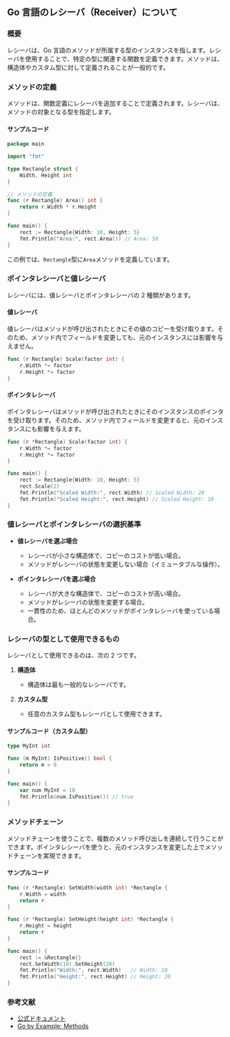 ## Go 言語のレシーバ（Receiver）について

### 概要

レシーバは、Go 言語のメソッドが所属する型のインスタンスを指します。レシーバを使用することで、特定の型に関連する関数を定義できます。メソッドは、構造体やカスタム型に対して定義されることが一般的です。

### メソッドの定義

メソッドは、関数定義にレシーバを追加することで定義されます。レシーバは、メソッドの対象となる型を指定します。

#### サンプルコード

```go
package main

import "fmt"

type Rectangle struct {
    Width, Height int
}

// メソッドの定義
func (r Rectangle) Area() int {
    return r.Width * r.Height
}

func main() {
    rect := Rectangle{Width: 10, Height: 5}
    fmt.Println("Area:", rect.Area()) // Area: 50
}
```

この例では、`Rectangle`型に`Area`メソッドを定義しています。

### ポインタレシーバと値レシーバ

レシーバには、値レシーバとポインタレシーバの 2 種類があります。

#### 値レシーバ

値レシーバはメソッドが呼び出されたときにその値のコピーを受け取ります。そのため、メソッド内でフィールドを変更しても、元のインスタンスには影響を与えません。

```go
func (r Rectangle) Scale(factor int) {
    r.Width *= factor
    r.Height *= factor
}
```

#### ポインタレシーバ

ポインタレシーバはメソッドが呼び出されたときにそのインスタンスのポインタを受け取ります。そのため、メソッド内でフィールドを変更すると、元のインスタンスにも影響を与えます。

```go
func (r *Rectangle) Scale(factor int) {
    r.Width *= factor
    r.Height *= factor
}

func main() {
    rect := Rectangle{Width: 10, Height: 5}
    rect.Scale(2)
    fmt.Println("Scaled Width:", rect.Width) // Scaled Width: 20
    fmt.Println("Scaled Height:", rect.Height) // Scaled Height: 10
}
```

### 値レシーバとポインタレシーバの選択基準

-   **値レシーバを選ぶ場合**

    -   レシーバが小さな構造体で、コピーのコストが低い場合。
    -   メソッドがレシーバの状態を変更しない場合（イミュータブルな操作）。

-   **ポインタレシーバを選ぶ場合**
    -   レシーバが大きな構造体で、コピーのコストが高い場合。
    -   メソッドがレシーバの状態を変更する場合。
    -   一貫性のため、ほとんどのメソッドがポインタレシーバを使っている場合。

### レシーバの型として使用できるもの

レシーバとして使用できるのは、次の 2 つです。

1. **構造体**

    - 構造体は最も一般的なレシーバです。

2. **カスタム型**
    - 任意のカスタム型もレシーバとして使用できます。

#### サンプルコード（カスタム型）

```go
type MyInt int

func (m MyInt) IsPositive() bool {
    return m > 0
}

func main() {
    var num MyInt = 10
    fmt.Println(num.IsPositive()) // true
}
```

### メソッドチェーン

メソッドチェーンを使うことで、複数のメソッド呼び出しを連続して行うことができます。ポインタレシーバを使うと、元のインスタンスを変更した上でメソッドチェーンを実現できます。

#### サンプルコード

```go
func (r *Rectangle) SetWidth(width int) *Rectangle {
    r.Width = width
    return r
}

func (r *Rectangle) SetHeight(height int) *Rectangle {
    r.Height = height
    return r
}

func main() {
    rect := &Rectangle{}
    rect.SetWidth(10).SetHeight(20)
    fmt.Println("Width:", rect.Width)   // Width: 10
    fmt.Println("Height:", rect.Height) // Height: 20
}
```

### 参考文献

-   [公式ドキュメント](https://golang.org/doc/effective_go.html#methods)
-   [Go by Example: Methods](https://gobyexample.com/methods)
